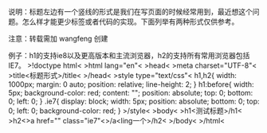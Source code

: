 ﻿说明：标题左边有一个竖线的形式是我们在写页面的时候经常用到，最近想这个问题。怎么样才能更少标签或者代码的实现。下面列举有两种形式仅供参考。

注意：转载需加 wangfeng 创建

例子：h1的支持ie8以及更高版本和主流浏览器，h2的支持所有常用浏览器包括IE7。
&gt;!doctype html&lt;
&gt;html lang="en"&lt;
&gt;head&lt;
  &gt;meta charset="UTF-8"&lt;
  &gt;title&lt;标题形式&gt;/title&lt;
&gt;/head&lt;
&gt;style type="text/css"&lt;
  h1,h2{
    width: 1000px;
    margin: 0 auto;
    position: relative;
    line-height: 2;
  }
  h1:before{
    width: 5px;
    background-color: red;
    content: "";
    position: absolute;
    top: 0;
    bottom: 0;
    left: 0;
  }
  .ie7{
    display: block;
    width: 5px;
    position: absolute;
    bottom: 0;
    top: 0;
    left: 0;
    background-color: red;
  }
&gt;/style&lt;
&gt;body&lt;
  &gt;h1&lt;测试标题&gt;/h1&lt;
  &gt;h2&lt;&gt;a href="" class="ie7"&lt;&gt;/a&lt;ling一个&gt;/h2&lt;
&gt;/body&lt;
&gt;/html&lt;